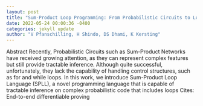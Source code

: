 ```yaml
--- 
layout: post 
title: "Sum-Product Loop Programming: From Probabilistic Circuits to Loop Programming" 
date: 2022-05-24 00:00:36 -0400 
categories: jekyll update 
author: "V Pfanschilling, H Shindo, DS Dhami, K Kersting" 
--- 
```

Abstract Recently, Probabilistic Circuits such as Sum-Product Networks have received growing attention, as they can represent complex features but still provide tractable inference. Although quite successful, unfortunately, they lack the capability of handling control structures, such as for and while loops. In this work, we introduce Sum-Product Loop Language (SPLL), a novel programming language that is capable of tractable inference on complex probabilistic code that includes loops Cites: End-to-end differentiable proving